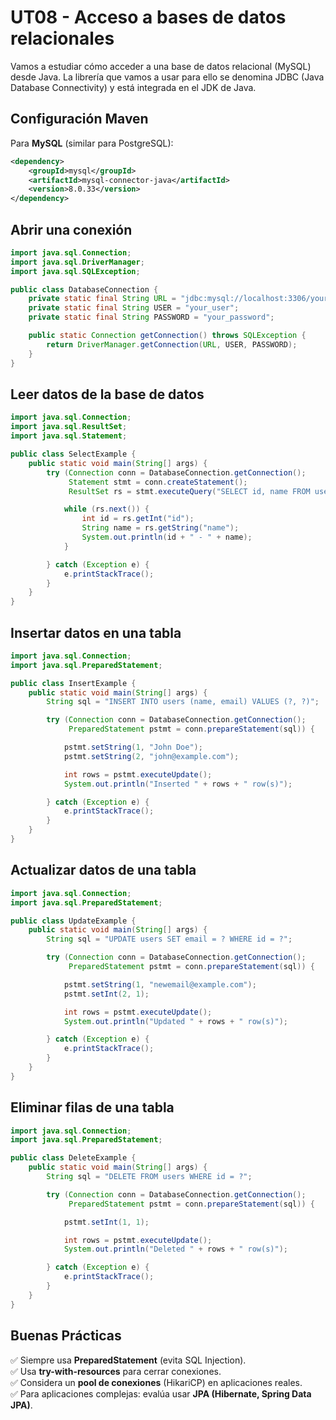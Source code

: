 # UT08 - Acceso a bases de datos relacionales

Vamos a estudiar cómo acceder a una base de datos relacional (MySQL) desde Java. La librería que vamos a usar para ello se denomina JDBC (Java Database Connectivity) y está integrada en el JDK de Java.

## **Configuración  Maven**

Para **MySQL** (similar para PostgreSQL):

```xml
<dependency>
    <groupId>mysql</groupId>
    <artifactId>mysql-connector-java</artifactId>
    <version>8.0.33</version>
</dependency>
```

## **Abrir una conexión**

```java
import java.sql.Connection;
import java.sql.DriverManager;
import java.sql.SQLException;

public class DatabaseConnection {
    private static final String URL = "jdbc:mysql://localhost:3306/your_database";
    private static final String USER = "your_user";
    private static final String PASSWORD = "your_password";

    public static Connection getConnection() throws SQLException {
        return DriverManager.getConnection(URL, USER, PASSWORD);
    }
}
```

## **Leer datos de la base de datos**

```java
import java.sql.Connection;
import java.sql.ResultSet;
import java.sql.Statement;

public class SelectExample {
    public static void main(String[] args) {
        try (Connection conn = DatabaseConnection.getConnection();
             Statement stmt = conn.createStatement();
             ResultSet rs = stmt.executeQuery("SELECT id, name FROM users")) {

            while (rs.next()) {
                int id = rs.getInt("id");
                String name = rs.getString("name");
                System.out.println(id + " - " + name);
            }

        } catch (Exception e) {
            e.printStackTrace();
        }
    }
}
```

## **Insertar datos en una tabla**

```java
import java.sql.Connection;
import java.sql.PreparedStatement;

public class InsertExample {
    public static void main(String[] args) {
        String sql = "INSERT INTO users (name, email) VALUES (?, ?)";

        try (Connection conn = DatabaseConnection.getConnection();
             PreparedStatement pstmt = conn.prepareStatement(sql)) {

            pstmt.setString(1, "John Doe");
            pstmt.setString(2, "john@example.com");

            int rows = pstmt.executeUpdate();
            System.out.println("Inserted " + rows + " row(s)");

        } catch (Exception e) {
            e.printStackTrace();
        }
    }
}
```

## **Actualizar datos de una tabla**

```java
import java.sql.Connection;
import java.sql.PreparedStatement;

public class UpdateExample {
    public static void main(String[] args) {
        String sql = "UPDATE users SET email = ? WHERE id = ?";

        try (Connection conn = DatabaseConnection.getConnection();
             PreparedStatement pstmt = conn.prepareStatement(sql)) {

            pstmt.setString(1, "newemail@example.com");
            pstmt.setInt(2, 1);

            int rows = pstmt.executeUpdate();
            System.out.println("Updated " + rows + " row(s)");

        } catch (Exception e) {
            e.printStackTrace();
        }
    }
}
```

## **Eliminar filas de una tabla**

```java
import java.sql.Connection;
import java.sql.PreparedStatement;

public class DeleteExample {
    public static void main(String[] args) {
        String sql = "DELETE FROM users WHERE id = ?";

        try (Connection conn = DatabaseConnection.getConnection();
             PreparedStatement pstmt = conn.prepareStatement(sql)) {

            pstmt.setInt(1, 1);

            int rows = pstmt.executeUpdate();
            System.out.println("Deleted " + rows + " row(s)");

        } catch (Exception e) {
            e.printStackTrace();
        }
    }
}
```

## **Buenas Prácticas**

✅ Siempre usa **PreparedStatement** (evita SQL Injection).\
✅ Usa **try-with-resources** para cerrar conexiones.\
✅ Considera un **pool de conexiones** (HikariCP) en aplicaciones reales.\
✅ Para aplicaciones complejas: evalúa usar **JPA (Hibernate, Spring Data JPA)**.

